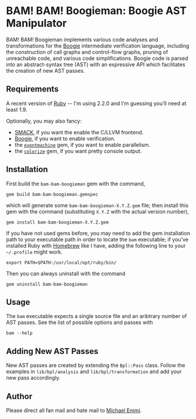 # BAM! BAM! Boogieman: Boogie AST Manipulator

BAM! BAM! Boogieman implements various code analyses and transformations for
the [Boogie][bpl] intermediate verification language, including the construction
of call graphs and control-flow graphs, pruning of unreachable code, and various
code simplifications. Boogie code is parsed into an abstract-syntax tree (AST)
with an expressive API which facilitates the creation of new AST passes.

[bpl]: http://boogie.codeplex.com

## Requirements

A recent version of [Ruby](https://www.ruby-lang.org) -- I'm using 2.2.0 and
I'm guessing you'll need at least 1.9.

Optionally, you may also fancy:

+ [SMACK][smack], if you want the enable the C/LLVM frontend.
+ [Boogie][boogie], if you want to enable verification.
+ the [`eventmachine`][em] gem, if you want to enable parallelism.
+ the [`colorize`][color] gem, if you want pretty console output.

[color]: https://github.com/fazibear/colorize
[em]: http://rubyeventmachine.com
[boogie]: http://boogie.codeplex.com
[smack]: https://github.com/smackers/smack

## Installation

First build the `bam-bam-boogieman` gem with the command,

    gem build bam-bam-boogieman.gemspec

which will generate some `bam-bam-boogieman-X.Y.Z.gem` file; then install this
gem with the command (substituting `X.Y.Z` with the actual version number),

    gem install bam-bam-boogieman-X.Y.Z.gem

If you have not used gems before, you may need to add the gem installation path
to your executable path in order to locate the `bam` executable; if you've
installed Ruby with [Homebrew](http://brew.sh) like I have, adding the following
line to your `~/.profile` might work.

    export PATH=$PATH:/usr/local/opt/ruby/bin/

Then you can always uninstall with the command

    gem uninstall bam-bam-boogieman

## Usage

The `bam` executable expects a single source file and an aribtrary number of
AST passes. See the list of possible options and passes with

    bam --help

## Adding New AST Passes

New AST passes are created by extending the `Bpl::Pass` class. Follow the
examples in `lib/bpl/analysis` and `lib/bpl/transformation` and add your new
pass accordingly.

## Author

Please direct all fan mail and hate mail to
[Michael Emmi](michael.emmi@gmail.com).
